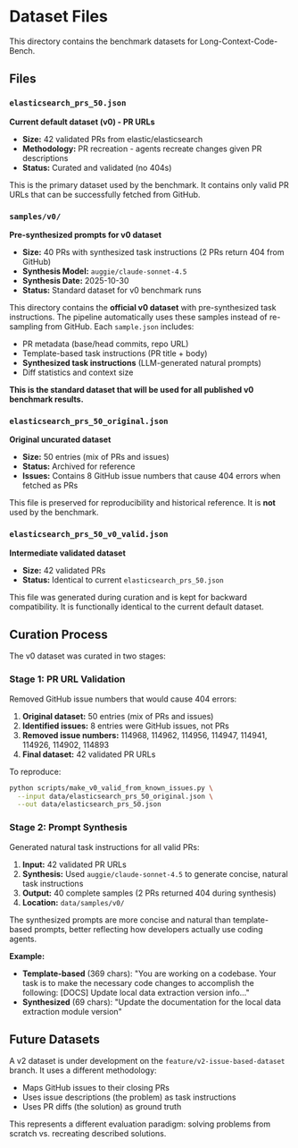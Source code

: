 # Dataset Files

This directory contains the benchmark datasets for Long-Context-Code-Bench.

## Files

### `elasticsearch_prs_50.json`
**Current default dataset (v0) - PR URLs**

- **Size:** 42 validated PRs from elastic/elasticsearch
- **Methodology:** PR recreation - agents recreate changes given PR descriptions
- **Status:** Curated and validated (no 404s)

This is the primary dataset used by the benchmark. It contains only valid PR URLs that can be successfully fetched from GitHub.

### `samples/v0/`
**Pre-synthesized prompts for v0 dataset**

- **Size:** 40 PRs with synthesized task instructions (2 PRs return 404 from GitHub)
- **Synthesis Model:** `auggie/claude-sonnet-4.5`
- **Synthesis Date:** 2025-10-30
- **Status:** Standard dataset for v0 benchmark runs

This directory contains the **official v0 dataset** with pre-synthesized task instructions. The pipeline automatically uses these samples instead of re-sampling from GitHub. Each `sample.json` includes:
- PR metadata (base/head commits, repo URL)
- Template-based task instructions (PR title + body)
- **Synthesized task instructions** (LLM-generated natural prompts)
- Diff statistics and context size

**This is the standard dataset that will be used for all published v0 benchmark results.**

### `elasticsearch_prs_50_original.json`
**Original uncurated dataset**

- **Size:** 50 entries (mix of PRs and issues)
- **Status:** Archived for reference
- **Issues:** Contains 8 GitHub issue numbers that cause 404 errors when fetched as PRs

This file is preserved for reproducibility and historical reference. It is **not** used by the benchmark.

### `elasticsearch_prs_50_v0_valid.json`
**Intermediate validated dataset**

- **Size:** 42 validated PRs
- **Status:** Identical to current `elasticsearch_prs_50.json`

This file was generated during curation and is kept for backward compatibility. It is functionally identical to the current default dataset.

## Curation Process

The v0 dataset was curated in two stages:

### Stage 1: PR URL Validation

Removed GitHub issue numbers that would cause 404 errors:

1. **Original dataset:** 50 entries (mix of PRs and issues)
2. **Identified issues:** 8 entries were GitHub issues, not PRs
3. **Removed issue numbers:** 114968, 114962, 114956, 114947, 114941, 114926, 114902, 114893
4. **Final dataset:** 42 validated PR URLs

To reproduce:

```bash
python scripts/make_v0_valid_from_known_issues.py \
  --input data/elasticsearch_prs_50_original.json \
  --out data/elasticsearch_prs_50.json
```

### Stage 2: Prompt Synthesis

Generated natural task instructions for all valid PRs:

1. **Input:** 42 validated PR URLs
2. **Synthesis:** Used `auggie/claude-sonnet-4.5` to generate concise, natural task instructions
3. **Output:** 40 complete samples (2 PRs returned 404 during synthesis)
4. **Location:** `data/samples/v0/`

The synthesized prompts are more concise and natural than template-based prompts, better reflecting how developers actually use coding agents.

**Example:**
- **Template-based** (369 chars): "You are working on a codebase. Your task is to make the necessary code changes to accomplish the following: [DOCS] Update local data extraction version info..."
- **Synthesized** (69 chars): "Update the documentation for the local data extraction module version"

## Future Datasets

A v2 dataset is under development on the `feature/v2-issue-based-dataset` branch. It uses a different methodology:

- Maps GitHub issues to their closing PRs
- Uses issue descriptions (the problem) as task instructions
- Uses PR diffs (the solution) as ground truth

This represents a different evaluation paradigm: solving problems from scratch vs. recreating described solutions.

